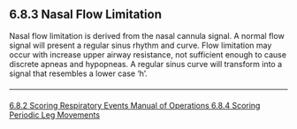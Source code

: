 ## 6.8.3 Nasal Flow Limitation

Nasal flow limitation is derived from the nasal cannula signal. A normal flow signal will present a regular sinus rhythm and curve.  Flow limitation may occur with increase upper airway resistance, not sufficient enough to cause discrete apneas and hypopneas. A regular sinus curve will transform into a signal that resembles a lower case ‘h’.

<hr class="soften" style="margin-top: 20px;margin-bottom: 20px;"/>

<div class="center">
<div class="btn-group">
  <a href=":pages_path:/manuals/polysomnography-reading-center/6-08-02-scoring-respiratory-events.md" class="btn btn-default">
    <span class="glyphicon glyphicon-chevron-left"></span>
    6.8.2 Scoring Respiratory Events
  </a>

  <a href=":pages_path:/manuals/polysomnography-reading-center/6-00-mop-toc.md" class="btn btn-default">
    <span class="glyphicon glyphicon-chevron-up"></span>
    Manual of Operations
  </a>

  <a href=":pages_path:/manuals/polysomnography-reading-center/6-08-04-scoring-periodic-leg-movements.md" class="btn btn-success">
    6.8.4 Scoring Periodic Leg Movements
    <span class="glyphicon glyphicon-chevron-right"></span>
  </a>
</div>
</div>
